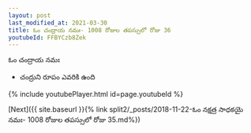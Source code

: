 ```yaml
---
layout: post
last_modified_at: 2021-03-30
title: ఓం చంద్రాయ నమః- 1008 రోజుల తపస్సులో రోజు 36
youtubeId: FFBYCzb8Zek
---
```

 
 
 ఓం చంద్రాయ నమః  
 
 -  చంద్రుని రూపం ఎవరికి ఉంది 
 
  
 
  
 
 
 
 
 
 


{% include youtubePlayer.html id=page.youtubeId %}
 
[Next]({{ site.baseurl }}{% link  split2/_posts/2018-11-22-ఓం నక్షత్ర సాధకయై నమః- 1008 రోజుల తపస్సులో రోజు 35.md%})
 
